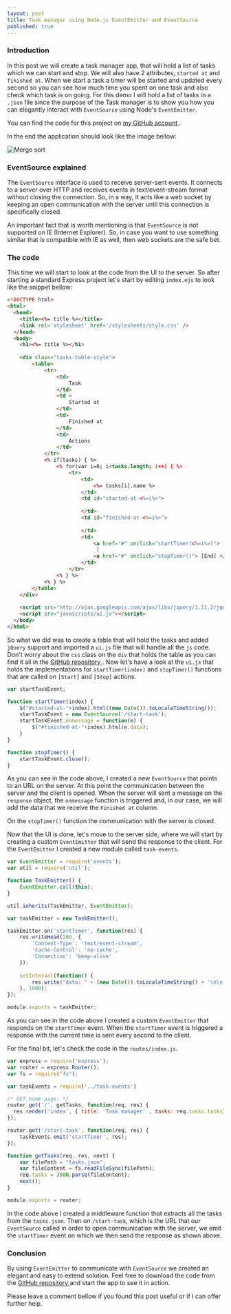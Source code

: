 ```yaml
---
layout: post
title: Task manager using Node.js EventEmitter and EventSource
published: true
---
```


### Introduction

In this post we will create a task manager app, that will hold a list of tasks which we can start and stop. We will also have 2 attributes, `started at` and `finished at`. When we start a task a timer will be started and updated every second so you can see how much time you spent on one task and also check which task is on going. For this demo I will hold a list of tasks in a `.json` file since the purpose of the Task manager is to show you how you can elegantly interact with `EventSource` using Node's `EventEmitter`.

You can find the code for this project on <a href="https://github.com/andreivisan/node-event-source" target="_blank"> my GitHub account </a>.

In the end the application should look like the image bellow: 

![Merge sort](/public/images/TaskManager.png)

### EventSource explained

The `EventSource` interface is used to receive server-sent events. It connects to a server over HTTP and receives events in text/event-stream format without closing the connection. So, in a way, it acts like a web socket by keeping an open communication with the server until this connection is specifically closed.

An important fact that is worth mentioning is that `EventSource` is not supported on IE (Internet Explorer). So, in case you want to use something similar that is compatible with IE as well, then web sockets are the safe bet.

### The code

This time we will start to look at the code from the UI to the server. So after starting a standard Express project let's start by editing `index.ejs` to look like the snippet bellow:

``` html
<!DOCTYPE html>
<html>
  <head>
    <title><%= title %></title>
    <link rel='stylesheet' href='/stylesheets/style.css' />
  </head>
  <body>
    <h1><%= title %></h1>
    
    <div class="tasks-table-style">
        <table>
            <tr>
                <td>
                    Task
                </td>
                <td >
                    Started at
                </td>
                <td>
                    Finished at
                </td>
                <td>
                    Actions
                </td>
            </tr>
            <% if(tasks) { %>
                <% for(var i=0; i<tasks.length; i++) { %>
                    <tr>
                        <td>
                            <%= tasks[i].name %>
                        </td>
                        <td id="started-at-<%=i%>">
                            
                        </td>
                        <td id="finished-at-<%=i%>">
                            
                        </td>
                        <td>
                            <a href="#" onclick="startTimer(<%=i%>)"> [Start]</a>
                             | 
                            <a href="#" onclick="stopTimer()"> [End] </a>
                        </td>
                    </tr>
                <% } %>
            <% } %>
        </table>
    </div>
    
    <script src="http://ajax.googleapis.com/ajax/libs/jquery/1.11.2/jquery.min.js"></script>
    <script src="javascripts/ui.js"></script>
  </body>
</html>
```

So what we did was to create a table that will hold the tasks and added `jQuery` support and imported a `ui.js` file that will handle all the `js` code. Don't worry about the `css` class on the `div` that holds the table as you can find it all in the <a href="https://github.com/andreivisan/node-event-source" target="_blank"> GitHub repository </a>. Now let's have a look at the `ui.js` that holds the implementations for `startTimer(index)` and `stopTimer()` functions that are called on `[Start]` and `[Stop]` actions.

``` js
var startTaskEvent;

function startTimer(index) {
    $("#started-at-"+index).html((new Date()).toLocaleTimeString());
    startTaskEvent = new EventSource('/start-task');
    startTaskEvent.onmessage = function(e) {
        $("#finished-at-"+index).html(e.data);
    }
}

function stopTimer() {
    startTaskEvent.close();
}
```

As you can see in the code above, I created a new `EventSource` that points to an URL on the server. At this point the communication between the server and the client is opened. When the server will sent a message on the `response` object, the `onmessage` function is triggered and, in our case, we will add the data that we receive the `Finished at` column.

On the `stopTimer()` function the communication with the server is closed.

Now that the UI is done, let's move to the server side, where we will start by creating a custom `EventEmitter` that will send the response to the client. For the `EventEmitter` I created a new module called `task-events`.

``` js
var EventEmitter = require('events');
var util = require('util');

function TaskEmitter() {
    EventEmitter.call(this);
}

util.inherits(TaskEmitter, EventEmitter);

var taskEmitter = new TaskEmitter();

taskEmitter.on('startTimer', function(res) {
    res.writeHead(200, {
        'Content-Type': 'text/event-stream',
        'Cache-Control': 'no-cache',
        'Connection': 'keep-alive'
    });
    
    setInterval(function() {
        res.write("data: " + (new Date()).toLocaleTimeString() + '\n\n');    
    }, 1000);
});

module.exports = taskEmitter;
```

As you can see in the code above I created a custom `EventEmitter` that responds on the `startTimer` event. When the `startTimer` event is triggered a response with the current time is sent every second to the client.

For the final bit, let's check the code in the `routes/index.js`.

``` js
var express = require('express');
var router = express.Router();
var fs = require("fs");

var taskEvents = require('../task-events')

/* GET home page. */
router.get('/', getTasks, function(req, res) {
  res.render('index', { title: 'Task manager' , tasks: req.tasks.tasks});
});

router.get('/start-task', function(req, res) {
    taskEvents.emit('startTimer', res);
});

function getTasks(req, res, next) {
    var filePath = "tasks.json";
    var fileContent = fs.readFileSync(filePath);
    req.tasks = JSON.parse(fileContent);
    next();
}

module.exports = router;
```

In the code above I created a middleware function that extracts all the tasks from the `tasks.json`. Then on `/start-task`, which is the URL that our `EventSource` called in order to open communication with the server, we emit the `startTimer` event on which we then send the response as shown above.

### Conclusion

By using `EventEmitter` to communicate with `EventSource` we created an elegant and easy to extend solution. Feel free to download the code from the <a href="https://github.com/andreivisan/node-event-source" target="_blank"> GitHub repository </a> and start the app to see it in action.

Please leave a comment bellow if you found this post useful or if I can offer further help.


